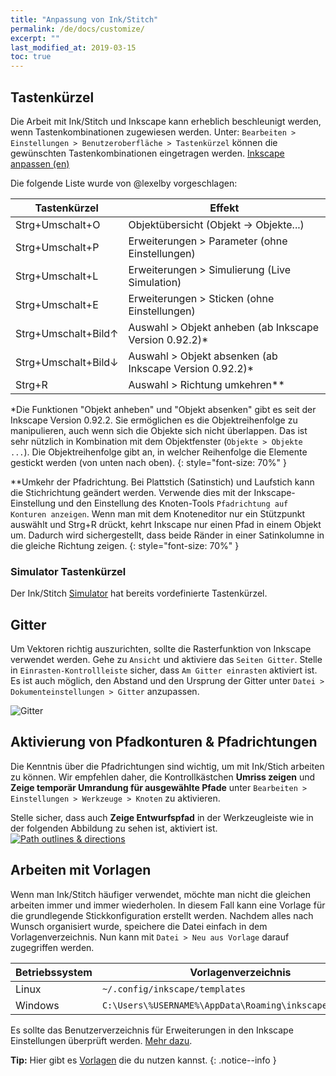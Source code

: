 ```yaml
---
title: "Anpassung von Ink/Stitch"
permalink: /de/docs/customize/
excerpt: ""
last_modified_at: 2019-03-15
toc: true
---
```


## Tastenkürzel

Die Arbeit mit Ink/Stitch und Inkscape kann erheblich beschleunigt werden, wenn Tastenkombinationen zugewiesen werden. Unter: `Bearbeiten > Einstellungen > Benutzeroberfläche > Tastenkürzel` können die gewünschten Tastenkombinationen eingetragen werden. [Inkscape anpassen (en)](http://wiki.inkscape.org/wiki/index.php/Customizing_Inkscape)

Die folgende Liste wurde von @lexelby vorgeschlagen:

Tastenkürzel | Effekt
------------ | ------
<nobr><key>Strg</key>+<key>Umschalt</key>+<key>O</key></nobr> | Objektübersicht (Objekt -> Objekte...)
<nobr><key>Strg</key>+<key>Umschalt</key>+<key>P</key></nobr> | Erweiterungen > Parameter (ohne Einstellungen)
<nobr><key>Strg</key>+<key>Umschalt</key>+<key>L</key></nobr> | Erweiterungen > Simulierung (Live Simulation)
<nobr><key>Strg</key>+<key>Umschalt</key>+<key>E</key></nobr> | Erweiterungen > Sticken (ohne Einstellungen)
<nobr><key>Strg</key>+<key>Umschalt</key>+<key>Bild↑</key></nobr> | Auswahl > Objekt anheben (ab Inkscape Version 0.92.2)*
<nobr><key>Strg</key>+<key>Umschalt</key>+<key>Bild↓</key></nobr> | Auswahl > Objekt absenken (ab Inkscape Version 0.92.2)*
<nobr><key>Strg</key>+<key>R</key></nobr> | Auswahl > Richtung umkehren**

*Die Funktionen "Objekt anheben" und "Objekt absenken" gibt es seit der Inkscape Version 0.92.2. Sie ermöglichen es die Objektreihenfolge zu manipulieren, auch wenn sich die Objekte sich nicht überlappen. Das ist sehr nützlich in Kombination mit dem Objektfenster (`Objekte > Objekte ...`). Die Objektreihenfolge gibt an, in welcher Reihenfolge die Elemente gestickt werden (von unten nach oben).
{: style="font-size: 70%" }

**Umkehr der Pfadrichtung. Bei Plattstich (Satinstich) und Laufstich kann die Stichrichtung geändert werden. Verwende dies mit der Inkscape-Einstellung und den Einstellung des Knoten-Tools `Pfadrichtung auf Konturen anzeigen`. Wenn man mit dem Knoteneditor nur ein Stützpunkt auswählt und Strg+R drückt, kehrt Inkscape nur einen Pfad in einem Objekt um. Dadurch wird sichergestellt, dass beide Ränder in einer Satinkolumne in die gleiche Richtung zeigen.
{: style="font-size: 70%" }

### Simulator Tastenkürzel

Der Ink/Stitch [Simulator](/de/docs/simulate/) hat bereits vordefinierte Tastenkürzel.

## Gitter

Um Vektoren richtig auszurichten, sollte die Rasterfunktion von Inkscape verwendet werden. Gehe zu `Ansicht` und aktiviere das `Seiten Gitter`. Stelle in `Einrasten-Kontrollleiste` sicher, dass `Am Gitter einrasten` aktiviert ist. Es ist auch möglich, den Abstand und den Ursprung der Gitter unter `Datei > Dokumenteinstellungen > Gitter` anzupassen.

![Gitter](https://user-images.githubusercontent.com/11083514/40359052-414d3554-5db9-11e8-8b49-3be75c5e9732.png)

## Aktivierung von Pfadkonturen & Pfadrichtungen

Die Kenntnis über die Pfadrichtungen sind wichtig, um mit Ink/Stich arbeiten zu können. Wir empfehlen daher, die Kontrollkästchen **Umriss zeigen** und **Zeige temporär Umrandung für ausgewählte Pfade** unter `Bearbeiten > Einstellungen > Werkzeuge > Knoten` zu aktivieren.

Stelle sicher, dass auch **Zeige Entwurfspfad** in der Werkzeugleiste wie in der folgenden Abbildung zu sehen ist, aktiviert ist.
[![Path outlines & directions](https://user-images.githubusercontent.com/11083514/40360721-f294ef0a-5dbe-11e8-9d4d-98f469ff1fba.png)](https://user-images.githubusercontent.com/11083514/40360721-f294ef0a-5dbe-11e8-9d4d-98f469ff1fba.png)

## Arbeiten mit Vorlagen

Wenn man Ink/Stitch häufiger verwendet, möchte man nicht die gleichen arbeiten immer und immer wiederholen. In diesem Fall kann eine Vorlage für die grundlegende Stickkonfiguration erstellt werden. Nachdem alles nach Wunsch organisiert wurde, speichere die Datei einfach in dem Vorlagenverzeichnis. Nun kann mit `Datei > Neu aus Vorlage` darauf zugegriffen werden.

Betriebssystem | Vorlagenverzeichnis
---|---
Linux   | `~/.config/inkscape/templates`
Windows | `C:\Users\%USERNAME%\AppData\Roaming\inkscape\templates`

Es sollte das Benutzerverzeichnis für Erweiterungen in den Inkscape Einstellungen überprüft werden. [Mehr dazu](/de/docs/faq/#ich-habe-die-aktuelle-version-heruntergeladen-und-entpackt-was-soll-ich-jetzt-machen).

**Tip:** Hier gibt es [Vorlagen](/de/tutorials/resources/templates/) die du nutzen kannst.
{: .notice--info }

